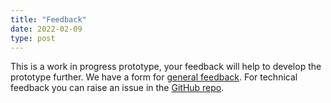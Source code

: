 ```yaml
---
title: "Feedback"
date: 2022-02-09
type: post
---
```


This is a work in progress prototype, your feedback will help to develop the prototype further. We have a form for [general feedback](https://forms.gle/gK3Z9f1uNParja3p6). For technical feedback you can raise an issue in the [GitHub repo](https://github.com/co-analysis/acses-example/issues).
